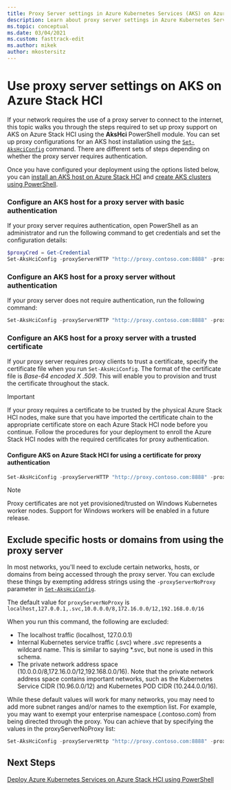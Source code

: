 ```yaml
---
title: Proxy Server settings in Azure Kubernetes Services (AKS) on Azure Stack HCI
description: Learn about proxy server settings in Azure Kubernetes Service (AKS) on Azure Stack HCI
ms.topic: conceptual
ms.date: 03/04/2021
ms.custom: fasttrack-edit
ms.author: mikek
author: mkostersitz
---
```

# Use proxy server settings on AKS on Azure Stack HCI

If your network requires the use of a proxy server to connect to the internet, this topic walks you through the steps required to set up proxy support on AKS on Azure Stack HCI using the **AksHci** PowerShell module. You can set up proxy configurations for an AKS host installation using the [`Set-AksHciConfig`](./set-akshciconfig.md) command. There are different sets of steps depending on whether the proxy server requires authentication.

Once you have configured your deployment using the options listed below, you can [install an AKS host on Azure Stack HCI](./setup-powershell.md) and [create AKS clusters using PowerShell](./create-kubernetes-cluster-powershell.md).

### Configure an AKS host for a proxy server with basic authentication  

If your proxy server requires authentication, open PowerShell as an administrator and run the following command to get credentials and set the configuration details:

```powershell
$proxyCred = Get-Credential
Set-AksHciConfig -proxyServerHTTP "http://proxy.contoso.com:8888" -proxyServerHTTPS "http://proxy.contoso.com:8888" -proxyServerCredential $ProxyCred
```

### Configure an AKS host for a proxy server without authentication  

If your proxy server does not require authentication, run the following command:

```powershell
Set-AksHciConfig -proxyServerHTTP "http://proxy.contoso.com:8888" -proxyServerHTTPS "http://proxy.contoso.com:8888"
```

### Configure an AKS host for a proxy server with a trusted certificate

If your proxy server requires proxy clients to trust a certificate, specify the certificate file when you run `Set-AksHciConfig`. The format of the certificate file is *Base-64 encoded X .509*. This will enable you to provision and trust the certificate throughout the stack.

> [!Important]
> If your proxy requires a certificate to be trusted by the physical Azure Stack HCI nodes, make sure that you have imported the certificate chain to the appropriate certificate store on each Azure Stack HCI node before you continue. Follow the procedures for your deployment to enroll the Azure Stack HCI nodes with the required certificates for proxy authentication.

#### Configure AKS on Azure Stack HCI for using a certificate for proxy authentication

```powershell
Set-AksHciConfig -proxyServerHTTP "http://proxy.contoso.com:8888" -proxyServerHTTPS "http://proxy.contoso.com:8888" -proxyServerCertFile "C:\proxycertificate.crt"
```

> [!NOTE]
> Proxy certificates are not yet provisioned/trusted on Windows Kubernetes worker nodes. Support for Windows workers will be enabled in a future release.

## Exclude specific hosts or domains from using the proxy server

In most networks, you'll need to exclude certain networks, hosts, or domains from being accessed through the proxy server. You can exclude these things by exempting address strings using the `-proxyServerNoProxy` parameter in [`Set-AksHciConfig`](./set-akshciconfig.md).

The default value for `proxyServerNoProxy` is `localhost,127.0.0.1,.svc,10.0.0.0/8,172.16.0.0/12,192.168.0.0/16`

When you run this command, the following are excluded:

- The localhost traffic (localhost, 127.0.0.1)
- Internal Kubernetes service traffic (.svc) where _.svc_ represents a wildcard name. This is similar to saying *.svc, but none is used in this schema.
- The private network address space (10.0.0.0/8,172.16.0.0/12,192.168.0.0/16). Note that the private network address space contains important networks, such as the Kubernetes Service CIDR (10.96.0.0/12) and Kubernetes POD CIDR (10.244.0.0/16).

While these default values will work for many networks, you may need to add more subnet ranges and/or names to the exemption list. For example, you may want to exempt your enterprise namespace (.contoso.com) from being directed through the proxy. You can achieve that by specifying the values in the proxyServerNoProxy list:

```powershell
Set-AksHciConfig -proxyServerHttp "http://proxy.contoso.com:8888" -proxyServerHttps "http://proxy.contoso.com:8888" -proxyServerNoProxy "localhost,127.0.0.1,.svc,10.0.0.0/8,172.16.0.0/12,192.168.0.0/16,.contoso.com"
```

## Next Steps

[Deploy Azure Kubernetes Services on Azure Stack HCI using PowerShell](./setup-powershell.md)